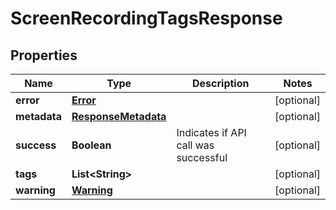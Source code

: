 
# ScreenRecordingTagsResponse

## Properties
Name | Type | Description | Notes
------------ | ------------- | ------------- | -------------
**error** | [**Error**](Error.md) |  |  [optional]
**metadata** | [**ResponseMetadata**](ResponseMetadata.md) |  |  [optional]
**success** | **Boolean** | Indicates if API call was successful |  [optional]
**tags** | **List&lt;String&gt;** |  |  [optional]
**warning** | [**Warning**](Warning.md) |  |  [optional]



